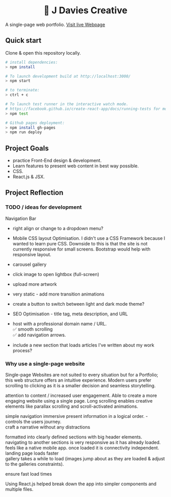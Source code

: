 <h1 align="center">🎨 J Davies Creative</h1>

A single-page web portfolio.
[Visit live Webpage](https://joshdavies.github.io/jdaviescreative/)  

## Quick start
Clone & open this repository locally.

```bash
# install dependencies:
> npm install

# To launch development build at http://localhost:3000/
> npm start

# to terminate:
> ctrl + c

# To launch test runner in the interactive watch mode.  
# https://facebook.github.io/create-react-app/docs/running-tests for more information.
> npm test

# Github pages deployment:
> npm install gh-pages
> npm run deploy
```

## Project Goals
- practice Front-End design & development.
- Learn features to present web content in best way possible.
- CSS.
- React.js & JSX.

## Project Reflection
### TODO / ideas for development
Navigation Bar
- right align or change to a dropdown menu?

- Mobile CSS layout Optimisation. I didn't use a CSS Framework because I wanted to learn pure CSS. Downside to this is that the site is not currently responsive
for small screens.  Bootstrap would help with responsive layout.  

- carousel gallery
- click image to open lightbox (full-screen)
- upload more artwork

- very static - add more transition animations

- create a button to switch between light and dark mode theme?

- SEO Optimisation -  title tag, meta description, and URL  
- host with a professional domain name / URL.  
✅ smooth scrolling  
✅ add navigation arrows.

- include a new section that loads articles I've written about my work process?

### Why use a single-page website
Single-page Websites are not suited to every situation but for a Portfolio; this web structure offers an intuitive experience.
Modern users prefer scrolling to clicking as it is a smaller decision and seamless storytelling.

attention to content / increased user engagement.
Able to create a more engaging website using a single page.
Long scrolling enables creative elements like parallax scrolling and scroll-activated animations.  

simple navigation  immersive
present information in a logical order.  - controls the users journey.  
craft a narrative without any distractions

formatted into clearly defined sections with big header elements.  
navigating to another sections is very responsive as it has already loaded.  
feels like a native mobile app. once loaded it is connectivity independent.
landing page loads faster  
gallery takes a while to load (images jump about as they are loaded & adjust to the galleries constraints).  

ensure fast load times

Using React.js helped break down the app into simpler components and multiple files.
